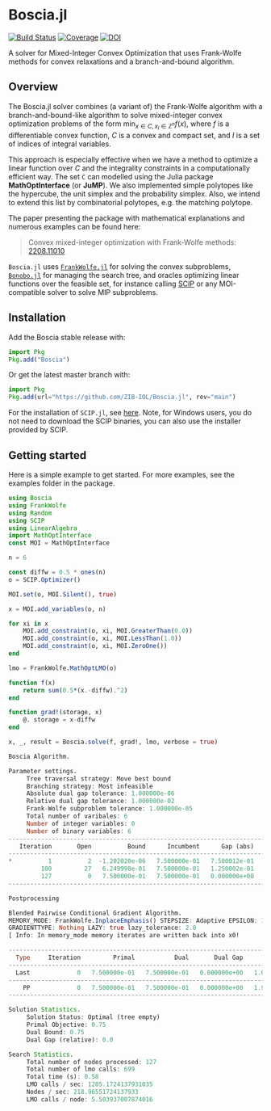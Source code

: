 # Boscia.jl

[![Build Status](https://github.com/ZIB-IOL/Boscia.jl/workflows/CI/badge.svg)](https://github.com/ZIB-IOL/Boscia.jl/actions)
[![Coverage](https://codecov.io/gh/ZIB-IOL/Boscia.jl/branch/main/graph/badge.svg)](https://codecov.io/gh/ZIB-IOL/Boscia.jl)
[![DOI](https://zenodo.org/badge/DOI/10.5281/zenodo.12720675.svg)](https://doi.org/10.5281/zenodo.12720675)

A solver for Mixed-Integer Convex Optimization that uses Frank-Wolfe methods for convex relaxations and a branch-and-bound algorithm.

## Overview

The Boscia.jl solver combines (a variant of) the Frank-Wolfe algorithm with a branch-and-bound-like algorithm to solve mixed-integer convex optimization problems of the form
$\min_{x ∈ C, x_I ∈ \mathbb{Z}^n} f(x)$,
where $f$ is a differentiable convex function, $C$ is a convex and compact set, and $I$ is a set of indices of integral variables.

This approach is especially effective when we have a method to optimize a linear function over $C$ and the integrality constraints in a computationally efficient way.
The set `C` can modelled using the Julia package **MathOptInterface** (or **JuMP**). 
We also implemented simple polytopes like the hypercube, the unit simplex and the probability simplex. Also, we intend to extend this list by combinatorial polytopes, e.g. the matching polytope.

The paper presenting the package with mathematical explanations and numerous examples can be found here:

> Convex mixed-integer optimization with Frank-Wolfe methods: [2208.11010](https://arxiv.org/abs/2208.11010)

`Boscia.jl` uses [`FrankWolfe.jl`](https://github.com/ZIB-IOL/FrankWolfe.jl) for solving the convex subproblems, [`Bonobo.jl`](https://github.com/Wikunia/Bonobo.jl) for managing the search tree, and oracles optimizing linear functions over the feasible set, for instance calling [SCIP](https://scipopt.org) or any MOI-compatible solver to solve MIP subproblems.

## Installation

Add the Boscia stable release with:

```julia
import Pkg
Pkg.add("Boscia")
```

Or get the latest master branch with:
```julia
import Pkg
Pkg.add(url="https://github.com/ZIB-IOL/Boscia.jl", rev="main")
```

For the installation of `SCIP.jl`, see [here](https://github.com/scipopt/SCIP.jl).
Note, for Windows users, you do not need to download the SCIP binaries, you can also use the installer provided by SCIP.






## Getting started

Here is a simple example to get started. For more examples, see the examples folder in the package.


```julia
using Boscia
using FrankWolfe
using Random
using SCIP
using LinearAlgebra
import MathOptInterface
const MOI = MathOptInterface

n = 6

const diffw = 0.5 * ones(n)
o = SCIP.Optimizer()

MOI.set(o, MOI.Silent(), true)

x = MOI.add_variables(o, n)

for xi in x
    MOI.add_constraint(o, xi, MOI.GreaterThan(0.0))
    MOI.add_constraint(o, xi, MOI.LessThan(1.0))
    MOI.add_constraint(o, xi, MOI.ZeroOne())
end

lmo = FrankWolfe.MathOptLMO(o)

function f(x)
    return sum(0.5*(x.-diffw).^2)
end

function grad!(storage, x)
    @. storage = x-diffw
end

x, _, result = Boscia.solve(f, grad!, lmo, verbose = true)

Boscia Algorithm.

Parameter settings.
	 Tree traversal strategy: Move best bound
	 Branching strategy: Most infeasible
	 Absolute dual gap tolerance: 1.000000e-06
	 Relative dual gap tolerance: 1.000000e-02
	 Frank-Wolfe subproblem tolerance: 1.000000e-05
	 Total number of varibales: 6
	 Number of integer variables: 0
	 Number of binary variables: 6
---------------------------------------------------------------------------------------------------------------------------------------------------------------------------------------------------
   Iteration       Open          Bound      Incumbent      Gap (abs)      Gap (rel)       Time (s)      Nodes/sec        FW (ms)       LMO (ms)  LMO (calls c)   FW (Its)   #ActiveSet  Discarded
---------------------------------------------------------------------------------------------------------------------------------------------------------------------------------------------------
*          1          2  -1.202020e-06   7.500000e-01   7.500012e-01            Inf   3.870000e-01   7.751938e+00            237              2              9         13            1          0
         100         27   6.249998e-01   7.500000e-01   1.250002e-01   2.000004e-01   5.590000e-01   2.271914e+02              0              0            641          0            1          0
         127          0   7.500000e-01   7.500000e-01   0.000000e+00   0.000000e+00   5.770000e-01   2.201040e+02              0              0            695          0            1          0
---------------------------------------------------------------------------------------------------------------------------------------------------------------------------------------------------

Postprocessing

Blended Pairwise Conditional Gradient Algorithm.
MEMORY_MODE: FrankWolfe.InplaceEmphasis() STEPSIZE: Adaptive EPSILON: 1.0e-7 MAXITERATION: 10000 TYPE: Float64
GRADIENTTYPE: Nothing LAZY: true lazy_tolerance: 2.0
[ Info: In memory_mode memory iterates are written back into x0!

----------------------------------------------------------------------------------------------------------------
  Type     Iteration         Primal           Dual       Dual Gap           Time         It/sec     #ActiveSet
----------------------------------------------------------------------------------------------------------------
  Last             0   7.500000e-01   7.500000e-01   0.000000e+00   1.086583e-03   0.000000e+00              1
----------------------------------------------------------------------------------------------------------------
    PP             0   7.500000e-01   7.500000e-01   0.000000e+00   1.927792e-03   0.000000e+00              1
----------------------------------------------------------------------------------------------------------------

Solution Statistics.
	 Solution Status: Optimal (tree empty)
	 Primal Objective: 0.75
	 Dual Bound: 0.75
	 Dual Gap (relative): 0.0

Search Statistics.
	 Total number of nodes processed: 127
	 Total number of lmo calls: 699
	 Total time (s): 0.58
	 LMO calls / sec: 1205.1724137931035
	 Nodes / sec: 218.96551724137933
	 LMO calls / node: 5.503937007874016
```
